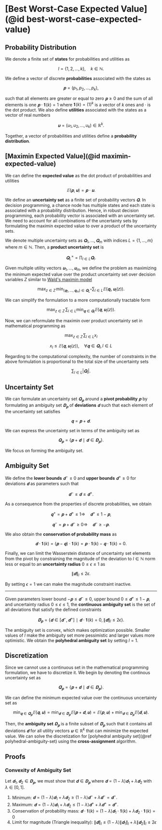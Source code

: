# [Best Worst-Case Expected Value](@id best-worst-case-expected-value)
## Probability Distribution
We denote a finite set of **states** for probabilities and utilities as

$$I=\{1,2,...,k\},\quad k∈ℕ.$$

We define a vector of discrete **probabilities** associated with the states as

$$𝐩=(p_1,p_2,...,p_k),$$

such that all elements are greater or equal to zero $𝐩≥0$ and the sum of all elements is one $𝐩⋅𝟏(k)=1$ where $𝟏(k)=(1)^k$ is a vector of $k$ ones and $⋅$ is the dot product. We also define **utilities** associated with the states as a vector of real numbers

$$𝐮=(u_1,u_2,...,u_k)∈ℝ^k.$$

Together, a vector of probabilities and utilities define a **probability distribution**.


## [Maximin Expected Value](@id maximin-expected-value)
We can define the **expected value** as the dot product of probabilities and utilities

$$𝔼(𝐩,𝐮)=𝐩⋅𝐮.$$

We define an **uncertainty set** as a finite set of probability vectors $𝐐.$ In decision programming, a chance node has multiple states and each state is associated with a probability distribution. Hence, in robust decision programming, each probability vector is associated with an uncertainty set. We need to account for all combinations of the uncertainty sets by formulating the maximin expected value to over a product of the uncertainty sets.

We denote multiple uncertainty sets as $𝐐_1,...,𝐐_m$ with indices $L=\{1,...,m\}$ where $m∈ℕ.$ Then, a **product uncertainty set** is

$$𝐐_L^{×}=∏_{l∈L} 𝐐_{l}.$$

Given multiple utility vectors $𝐮_1,...,𝐮_m$, we define the problem as maximizing the minimum expected value over the product uncertainty set over decision variables $Z$ similar to [Wald's maximin model](https://en.wikipedia.org/wiki/Wald%27s_maximin_model)

$$\max_{z∈Z}\, \min_{(𝐪_1,...,𝐪_m)∈𝐐_L^{×}} ∑_{l∈L} 𝔼(𝐪_l, 𝐮_l(z)).$$

We can simplify the formulation to a more computationally tractable form

$$\max_{z∈Z}\, ∑_{l∈L} \min_{𝐪∈𝐐_l} 𝔼(𝐪, 𝐮_l(z)).$$

Now, we can reformulate the maximin over product uncertainty set in mathematical programming as

$$\max_{z∈Z}\, ∑_{l∈L} x_l$$

$$x_l ≤ 𝔼(𝐪, 𝐮_l(z)),\quad ∀𝐪∈𝐐_{l},\, l∈L$$

Regarding to the computational complexity, the number of constraints in the above formulation is proportional to the total size of the uncertainty sets

$$∑_{l∈L} |𝐐_l|.$$


## Uncertainty Set
We can formulate an uncertainty set $𝐐_{𝐩}$ around a **pivot probability** $𝐩$ by formulating an ambiguity set $𝐃_{𝐩}$ of **deviations** $𝐝$ such that each element of the uncertainty set satisfies

$$𝐪=𝐩+𝐝.$$

We can express the uncertainty set in terms of the ambiguity set as

$$𝐐_𝐩=\{𝐩+𝐝∣𝐝∈𝐃_𝐩\}.$$

We focus on forming the ambiguity set.


## Ambiguity Set
We define the **lower bounds** $𝐝^{-}≤0$ and **upper bounds** $𝐝^{+}≥0$ for deviations $𝐝$ as parameters such that

$$𝐝^{-}≤𝐝≤𝐝^{+}.$$

As a consequence from the properties of discrete probabilities, we obtain

$$𝐪^{+}=𝐩+𝐝^{+}≤1 ⇒\quad 𝐝^{+}≤1-𝐩,$$

$$𝐪^{-}=𝐩+𝐝^{-}≥0 ⇒\quad 𝐝^{-}≥-𝐩.$$

We also obtain the **conservation of probability mass** as

$$𝐝⋅𝟏(k)=(𝐩-𝐪)⋅𝟏(k)=𝐩⋅𝟏(k)-𝐪⋅𝟏(k)=0.$$

Finally, we can limit the Wasserstein distance of uncertainty set elements from the pivot by constraining the magnitude of the deviation to $l∈ℕ$ norm less or equal to an **uncertainty radius** $0≤ϵ≤1$ as

$$\|𝐝\|_l≤2ϵ.$$

By setting $ϵ=1$ we can make the magnitude constraint inactive.

---

Given parameters lower bound $-𝐩≤𝐝^{-}≤0$, upper bound $0≤𝐝^{+}≤1-𝐩$, and uncertainty radius $0≤ϵ≤1,$ the **continuous ambiguity set** is the set of all deviations that satisfy the defined constraints

$$\bar{𝐃}_𝐩=\{𝐝∈[𝐝^{-},𝐝^{+}]∣ 𝐝⋅𝟏(k)=0,\, \|𝐝\|_l≤2ϵ\}.$$

The ambiguity set is convex, which makes optimization possible. Smaller values of $l$ make the ambiguity set more pessimistic and larger values more optimistic. We obtain the **polyhedral ambiguity set** by setting $l=1.$


## Discretization
Since we cannot use a continuous set in the mathematical programming formulation, we have to discretize it. We begin by denoting the continous uncertainty set as

$$\bar{𝐐}_𝐩=\{𝐩+𝐝∣𝐝∈\bar{𝐃}_𝐩\}.$$

We can define the minimum expected value over the continuous uncertainty set as

$$\min_{𝐪∈\bar{𝐐}_𝐩} 𝔼(𝐪, 𝐮) = \min_{𝐝∈\bar{𝐃}_𝐩} 𝔼(𝐩+𝐝, 𝐮) = 𝔼(𝐩,𝐮) + \min_{𝐝∈\bar{𝐃}_𝐩} 𝔼(𝐝,𝐮).$$

Then, the **ambiguity set** $𝐃_𝐩$ is a finite subset of $\bar{𝐃}_𝐩$ such that it contains all deviations $𝐝$ for all utility vectors $𝐮∈ℝ^{k}$ that can minimize the expected value. We can solve the discretization for [polyhedral ambiguity set](@ref polyhedral-ambiguity-set) using the **cross-assignment** algorithm.


## Proofs
### Convexity of Ambiguity Set
Let $𝐝_1,𝐝_2∈𝐃_𝐩,$ we must show that $𝐝∈𝐃_𝐩$ where $𝐝=(1-λ)𝐝_1+λ𝐝_2$ with $λ∈[0,1].$

1) Minimum: $𝐝=(1-λ)𝐝_1+λ𝐝_2≥(1-λ)𝐝^{-}+λ𝐝^{-}=𝐝^{-}.$
2) Maximum: $𝐝=(1-λ)𝐝_1+λ𝐝_2≤(1-λ)𝐝^{+}+λ𝐝^{+}=𝐝^{+}.$
3) Conservation of probability mass: $𝐝⋅𝟏(k)=(1-λ)𝐝_1⋅𝟏(k)+λ𝐝_2⋅𝟏(k)=0$
4) Limit for magnitude (Triangle inequality): $\|𝐝\|_l≤(1-λ)\|𝐝_1\|_l+λ\|𝐝_2\|_l≤2ϵ$

